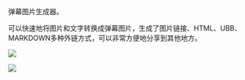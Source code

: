 弹幕图片生成器。

可以快速地将图片和文字转换成弹幕图片，生成了图片链接、HTML、UBB、MARKDOWN多种外链方式，可以非常方便地分享到其他地方。

![](http://7xofqv.com1.z0.glb.clouddn.com/Fjzcw1arcGtV-LZvbk0Gs6ZfhTvM)


![](http://7xofqv.com1.z0.glb.clouddn.com/FjhRQ0yHK6WihqsrZHk2FDZ06z_Q)

